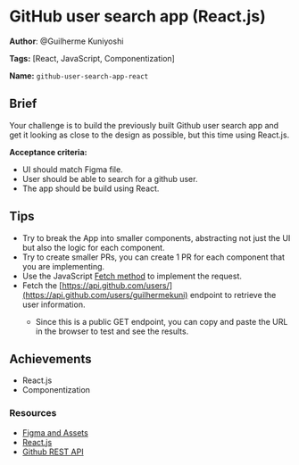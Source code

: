# ****GitHub user search app (React.js)****

**Author**: @Guilherme Kuniyoshi 

**Tags:** [React, JavaScript, Componentization]

**Name:** `github-user-search-app-react`

## Brief

Your challenge is to build the previously built Github user search app and get it looking as close to the design as possible, but this time using React.js.

**Acceptance criteria:**

- UI should match Figma file.
- User should be able to search for a github user.
- The app should be build using React.

## Tips

- Try to break the App into smaller components, abstracting not just the UI but also the logic for each component.
- Try to create smaller PRs, you can create 1 PR for each component that you are implementing.
- Use the JavaScript [Fetch method](https://developer.mozilla.org/en-US/docs/Web/API/Fetch_API) to implement the request.
- Fetch the [https://api.github.com/users/](https://api.github.com/users/guilhermekuni)<username> endpoint to retrieve the user information.
    - Since this is a public GET endpoint, you can copy and paste the URL in the browser to test and see the results.

## Achievements

- React.js
- Componentization

### Resources
- [Figma and Assets](https://drive.google.com/drive/u/1/folders/1FQBAI2BcNAL-SWrHz0QeM9OTwZ1EykJ8)
- [React.js](https://www.notion.so/React-js-103288bdf1e0468b93405f68a36d1698)
- [Github REST API](https://docs.github.com/en/rest/overview/resources-in-the-rest-api)
